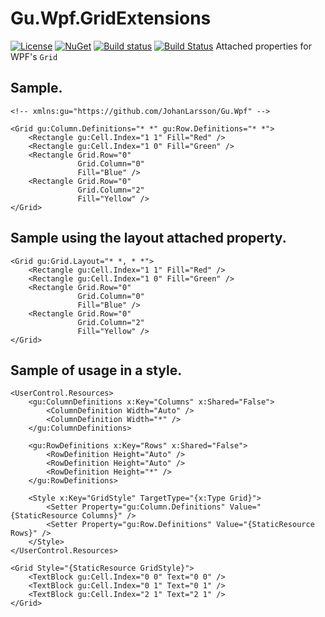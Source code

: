 # Gu.Wpf.GridExtensions
[![License](https://img.shields.io/badge/license-MIT-blue.svg)](LICENSE.md)
[![NuGet](https://img.shields.io/nuget/v/Gu.Wpf.GridExtensions.svg)](https://www.nuget.org/packages/Gu.Wpf.GridExtensions/)
[![Build status](https://ci.appveyor.com/api/projects/status/8kvvd5ggbkn2wevm/branch/master?svg=true)](https://ci.appveyor.com/project/JohanLarsson/gu-wpf-gridextensions/branch/master)
[![Build Status](https://dev.azure.com/guorg/Gu.Wpf.GridExtensions/_apis/build/status/GuOrg.Gu.Wpf.GridExtensions?branchName=master)](https://dev.azure.com/guorg/Gu.Wpf.GridExtensions/_build/latest?definitionId=25&branchName=master)
Attached properties for WPF's `Grid`

## Sample.

```xaml
<!-- xmlns:gu="https://github.com/JohanLarsson/Gu.Wpf" -->

<Grid gu:Column.Definitions="* *" gu:Row.Definitions="* *">
    <Rectangle gu:Cell.Index="1 1" Fill="Red" />
    <Rectangle gu:Cell.Index="1 0" Fill="Green" />
    <Rectangle Grid.Row="0"
               Grid.Column="0"
               Fill="Blue" />
    <Rectangle Grid.Row="0"
               Grid.Column="2"
               Fill="Yellow" />
</Grid>
```

## Sample using the layout attached property.

```xaml
<Grid gu:Grid.Layout="* *, * *">
	<Rectangle gu:Cell.Index="1 1" Fill="Red" />
	<Rectangle gu:Cell.Index="1 0" Fill="Green" />
	<Rectangle Grid.Row="0"
			   Grid.Column="0"
			   Fill="Blue" />
	<Rectangle Grid.Row="0"
			   Grid.Column="2"
			   Fill="Yellow" />
</Grid>
```

## Sample of usage in a style.

```xaml
<UserControl.Resources>
	<gu:ColumnDefinitions x:Key="Columns" x:Shared="False">
		<ColumnDefinition Width="Auto" />
		<ColumnDefinition Width="*" />
	</gu:ColumnDefinitions>

	<gu:RowDefinitions x:Key="Rows" x:Shared="False">
		<RowDefinition Height="Auto" />
		<RowDefinition Height="Auto" />
		<RowDefinition Height="*" />
	</gu:RowDefinitions>

	<Style x:Key="GridStyle" TargetType="{x:Type Grid}">
		<Setter Property="gu:Column.Definitions" Value="{StaticResource Columns}" />
		<Setter Property="gu:Row.Definitions" Value="{StaticResource Rows}" />
	</Style>
</UserControl.Resources>

<Grid Style="{StaticResource GridStyle}">
	<TextBlock gu:Cell.Index="0 0" Text="0 0" />
	<TextBlock gu:Cell.Index="0 1" Text="0 1" />
	<TextBlock gu:Cell.Index="2 1" Text="2 1" />
</Grid>
```
